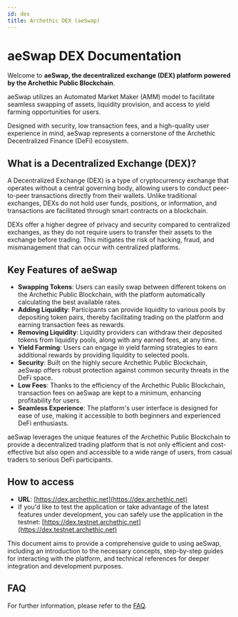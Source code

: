```yaml
---
id: dex
title: Archethic DEX (aeSwap)
---
```


# aeSwap DEX Documentation

Welcome to **aeSwap, the decentralized exchange (DEX) platform powered by the Archethic Public Blockchain**.

aeSwap utilizes an Automated Market Maker (AMM) model to facilitate seamless swapping of assets, liquidity provision, and access to yield farming opportunities for users.

Designed with security, low transaction fees, and a high-quality user experience in mind, aeSwap represents a cornerstone of the Archethic Decentralized Finance (DeFi) ecosystem.


## What is a Decentralized Exchange (DEX)?
A Decentralized Exchange (DEX) is a type of cryptocurrency exchange that operates without a central governing body, allowing users to conduct peer-to-peer transactions directly from their wallets. Unlike traditional exchanges, DEXs do not hold user funds, positions, or information, and transactions are facilitated through smart contracts on a blockchain.

DEXs offer a higher degree of privacy and security compared to centralized exchanges, as they do not require users to transfer their assets to the exchange before trading. This mitigates the risk of hacking, fraud, and mismanagement that can occur with centralized platforms.


## Key Features of aeSwap
- **Swapping Tokens**: Users can easily swap between different tokens on the Archethic Public Blockchain, with the platform automatically calculating the best available rates.
- **Adding Liquidity**: Participants can provide liquidity to various pools by depositing token pairs, thereby facilitating trading on the platform and earning transaction fees as rewards.
- **Removing Liquidity**: Liquidity providers can withdraw their deposited tokens from liquidity pools, along with any earned fees, at any time.
- **Yield Farming**: Users can engage in yield farming strategies to earn additional rewards by providing liquidity to selected pools.
- **Security**: Built on the highly secure Archethic Public Blockchain, aeSwap offers robust protection against common security threats in the DeFi space.
- **Low Fees**: Thanks to the efficiency of the Archethic Public Blockchain, transaction fees on aeSwap are kept to a minimum, enhancing profitability for users.
- **Seamless Experience**: The platform's user interface is designed for ease of use, making it accessible to both beginners and experienced DeFi enthusiasts.

aeSwap leverages the unique features of the Archethic Public Blockchain to provide a decentralized trading platform that is not only efficient and cost-effective but also open and accessible to a wide range of users, from casual traders to serious DeFi participants.

## How to access
- **URL**: [https://dex.archethic.net](https://dex.archethic.net)
- If you'd like to test the application or take advantage of the latest features under development, you can safely use the application in the testnet: [https://dex.testnet.archethic.net](https://dex.testnet.archethic.net) 

This document aims to provide a comprehensive guide to using aeSwap, including an introduction to the necessary concepts, step-by-step guides for interacting with the platform, and technical references for deeper integration and development purposes.

## FAQ
For further information, please refer to the [FAQ](/FAQ/dex).